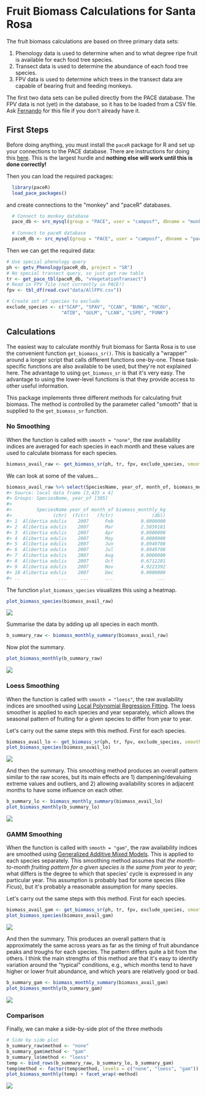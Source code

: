 Fruit Biomass Calculations for Santa Rosa
=========================================

The fruit biomass calculations are based on three primary data sets:

1.  Phenology data is used to determine when and to what degree ripe fruit is available for each food tree species.
2.  Transect data is used to determine the abundance of each food tree species.
3.  FPV data is used to determine which trees in the transect data are capable of bearing fruit and feeding monkeys.

The first two data sets can be pulled directly from the PACE database. The FPV data is not (yet) in the database, so it has to be loaded from a CSV file. Ask [Fernando](mailto:facampos@ucalgary.ca) for this file if you don't already have it.

First Steps
-----------

Before doing anything, you must install the `paceR` package for R and set up your connections to the PACE database. There are instructions for doing this [here](README.md). This is the largest hurdle and **nothing else will work until this is done correctly!**

Then you can load the required packages:

``` r
  library(paceR)
  load_pace_packages()
```

and create connections to the "monkey" and "paceR" databases.

``` r
  # Connect to monkey database
  pace_db <- src_mysql(group = "PACE", user = "camposf", dbname = "monkey", password = NULL)
  
  # Connect to paceR database  
  paceR_db <- src_mysql(group = "PACE", user = "camposf", dbname = "paceR", password = NULL)
```

Then we can get the required data:

``` r
# Use special phenology query
ph <- getv_Phenology(paceR_db, project = "SR")
# No special transect query, so just get raw table
tr <- get_pace_tbl(paceR_db, "vVegetationTransect")
# Read in FPV file (not currently in PACE!)
fpv <- tbl_df(read.csv("data/AllFPV.csv"))

# Create set of species to exclude
exclude_species <- c("SCAP", "SPAV", "CCAN", "BUNG", "HCOU",
                    "ATIB", "GULM", "LCAN", "LSPE", "FUNK")
```

Calculations
------------

The easiest way to calculate monthly fruit biomass for Santa Rosa is to use the convenient function `get_biomass_sr()`. This is basically a "wrapper" around a longer script that calls different functions one-by-one. These task-specific functions are also available to be used, but they're not explained here. The advantage to using `get_biomass_sr` is that it's very easy. The advantage to using the lower-level functions is that they provide access to other useful information.

This package implements three different methods for calculating fruit biomass. The method is controlled by the parameter called "smooth" that is supplied to the `get_biomass_sr` function.

### No Smoothing

When the function is called with `smooth = "none"`, the raw availability indices are averaged for each species in each month and these values are used to calculate biomass for each species.

``` r
biomass_avail_raw <- get_biomass_sr(ph, tr, fpv, exclude_species, smooth = "none")
```

We can look at some of the values...

``` r
biomass_avail_raw %>% select(SpeciesName, year_of, month_of, biomass_monthly_kg)
#> Source: local data frame [3,435 x 4]
#> Groups: SpeciesName, year_of [305]
#> 
#>         SpeciesName year_of month_of biomass_monthly_kg
#>               (chr)  (fctr)   (fctr)              (dbl)
#> 1  Alibertia edulis    2007      Feb          0.0000000
#> 2  Alibertia edulis    2007      Mar          2.5059181
#> 3  Alibertia edulis    2007      Apr          0.0000000
#> 4  Alibertia edulis    2007      May          0.0000000
#> 5  Alibertia edulis    2007      Jun          0.8949708
#> 6  Alibertia edulis    2007      Jul          0.8949708
#> 7  Alibertia edulis    2007      Aug          0.0000000
#> 8  Alibertia edulis    2007      Oct          0.6712281
#> 9  Alibertia edulis    2007      Nov          4.9223392
#> 10 Alibertia edulis    2007      Dec          0.0000000
#> ..              ...     ...      ...                ...
```

The function `plot_biomass_species` visualizes this using a heatmap.

``` r
plot_biomass_species(biomass_avail_raw)
```

![](plots/Fruit-unnamed-chunk-7-1.png)

Summarise the data by adding up all species in each month.

``` r
b_summary_raw <- biomass_monthly_summary(biomass_avail_raw)
```

Now plot the summary.

``` r
plot_biomass_monthly(b_summary_raw)
```

![](plots/Fruit-unnamed-chunk-9-1.png)

### Loess Smoothing

When the function is called with `smooth = "loess"`, the raw availability indices are smoothed using [Local Polynomial Regression Fitting](https://stat.ethz.ch/R-manual/R-patched/library/stats/html/loess.html). The loess smoother is applied to each species and year separately, which allows the seasonal pattern of fruiting for a given species to differ from year to year.

Let's carry out the same steps with this method. First for each species.

``` r
biomass_avail_lo <- get_biomass_sr(ph, tr, fpv, exclude_species, smooth = "loess")
plot_biomass_species(biomass_avail_lo)
```

![](plots/Fruit-unnamed-chunk-10-1.png)

And then the summary. This smoothing method produces an overall pattern similar to the raw scores, but its main effects are 1) dampening/devaluing extreme values and outliers, and 2) allowing availability scores in adjacent months to have some influence on each other.

``` r
b_summary_lo <- biomass_monthly_summary(biomass_avail_lo)
plot_biomass_monthly(b_summary_lo)
```

![](plots/Fruit-unnamed-chunk-11-1.png)

### GAMM Smoothing

When the function is called with `smooth = "gam"`, the raw availability indices are smoothed using [Generalized Additive Mixed Models](https://stat.ethz.ch/R-manual/R-devel/library/mgcv/html/gamm.html). This is applied to each species separately. This smoothing method assumes that *the month-to-month fruiting pattern for a given species is the same from year to year*; what differs is the degree to which that species' cycle is expressed in any particular year. This assumption is probably bad for some species (like *Ficus*), but it's probably a reasonable assumption for many species.

Let's carry out the same steps with this method. First for each species.

``` r
biomass_avail_gam <- get_biomass_sr(ph, tr, fpv, exclude_species, smooth = "gam")
plot_biomass_species(biomass_avail_gam)
```

![](plots/Fruit-unnamed-chunk-12-1.png)

And then the summary. This produces an overall pattern that is approximately the same across years as far as the *timing* of fruit abundance peaks and troughs for each species. The pattern differs quite a bit from the others. I think the main strengths of this method are that it's easy to identify variation around the "typical" conditions, e.g., which months tend to have higher or lower fruit abundance, and which years are relatively good or bad.

``` r
b_summary_gam <- biomass_monthly_summary(biomass_avail_gam)
plot_biomass_monthly(b_summary_gam)
```

![](plots/Fruit-unnamed-chunk-13-1.png)

### Comparison

Finally, we can make a side-by-side plot of the three methods

``` r
# Side by side plot
b_summary_raw$method <- "none"
b_summary_gam$method <- "gam"
b_summary_lo$method <- "loess"
temp <- bind_rows(b_summary_raw, b_summary_lo, b_summary_gam)
temp$method <- factor(temp$method, levels = c("none", "loess", "gam"))
plot_biomass_monthly(temp) + facet_wrap(~method)
```

![](plots/Fruit-unnamed-chunk-14-1.png)
